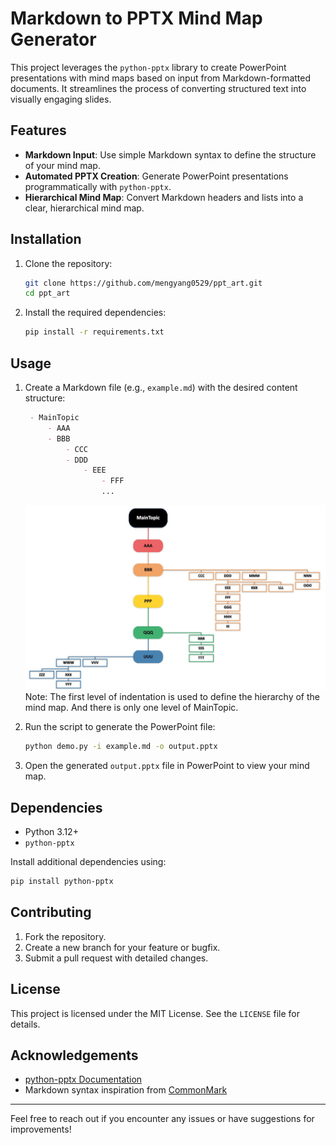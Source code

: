 # Markdown to PPTX Mind Map Generator

This project leverages the `python-pptx` library to create PowerPoint presentations with mind maps based on input from Markdown-formatted documents. It streamlines the process of converting structured text into visually engaging slides.

## Features

- **Markdown Input**: Use simple Markdown syntax to define the structure of your mind map.
- **Automated PPTX Creation**: Generate PowerPoint presentations programmatically with `python-pptx`.
- **Hierarchical Mind Map**: Convert Markdown headers and lists into a clear, hierarchical mind map.

## Installation

1. Clone the repository:

   ```bash
   git clone https://github.com/mengyang0529/ppt_art.git
   cd ppt_art
   ```

2. Install the required dependencies:

   ```bash
   pip install -r requirements.txt
   ```

## Usage

1. Create a Markdown file (e.g., `example.md`) with the desired content structure:

   ```markdown
    - MainTopic    
        - AAA
        - BBB
            - CCC
            - DDD
                - EEE
                    - FFF
                    ...
   ```
   ![MainTopic](./topic1.jpg)
   Note: The first level of indentation is used to define the hierarchy of the mind map.
         And there is only one level of MainTopic.
2. Run the script to generate the PowerPoint file:

   ```bash
   python demo.py -i example.md -o output.pptx
   ```

3. Open the generated `output.pptx` file in PowerPoint to view your mind map.


## Dependencies

- Python 3.12+
- `python-pptx`

Install additional dependencies using:

```bash
pip install python-pptx
```

## Contributing

1. Fork the repository.
2. Create a new branch for your feature or bugfix.
3. Submit a pull request with detailed changes.

## License

This project is licensed under the MIT License. See the `LICENSE` file for details.

## Acknowledgements

- [python-pptx Documentation](https://python-pptx.readthedocs.io/)
- Markdown syntax inspiration from [CommonMark](https://commonmark.org/)

---

Feel free to reach out if you encounter any issues or have suggestions for improvements!


